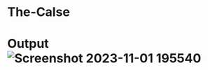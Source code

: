 # The-Calse
# Output ![Screenshot 2023-11-01 195540](https://github.com/ankit5026/The-Calse/assets/137088303/5044a764-2e72-465a-814a-8844a8c191d7)
